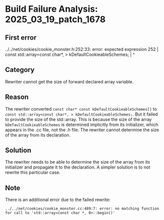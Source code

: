 # Build Failure Analysis: 2025_03_19_patch_1678

## First error

../../net/cookies/cookie_monster.h:252:33: error: expected expression
  252 |   const std::array<const char*, > kDefaultCookieableSchemes;
      |                                 ^

## Category
Rewriter cannot get the size of forward declared array variable.

## Reason
The rewriter converted `const char* const kDefaultCookieableSchemes[]` to `const std::array<const char*, > kDefaultCookieableSchemes;`. But it failed to provide the size of the std::array. This is because the size of the array `kDefaultCookieableSchemes` is determined implicitly from its initializer, which appears in the .cc file, not the .h file. The rewriter cannot determine the size of the array from its declaration.

## Solution
The rewriter needs to be able to determine the size of the array from its initializer and propagate it to the declaration. A simpler solution is to not rewrite this particular case.

## Note
There is an additional error due to the failed rewrite:

```
../../net/cookies/cookie_monster.cc:489:7: error: no matching function for call to 'std::array<const char *, 0>::begin()'